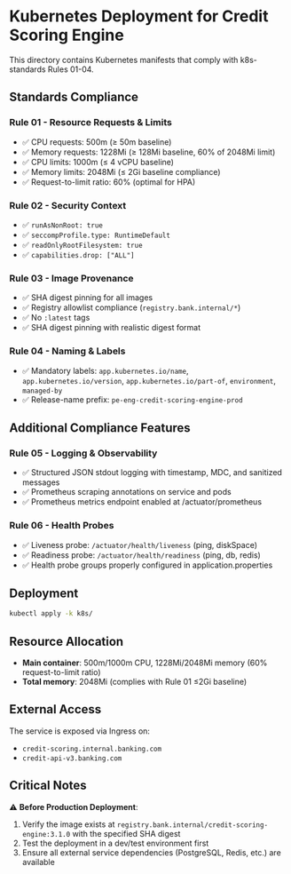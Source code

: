 # Kubernetes Deployment for Credit Scoring Engine

This directory contains Kubernetes manifests that comply with k8s-standards Rules 01-04.

## Standards Compliance

### Rule 01 - Resource Requests & Limits
- ✅ CPU requests: 500m (≥ 50m baseline)
- ✅ Memory requests: 1228Mi (≥ 128Mi baseline, 60% of 2048Mi limit)
- ✅ CPU limits: 1000m (≤ 4 vCPU baseline)
- ✅ Memory limits: 2048Mi (≤ 2Gi baseline compliance)
- ✅ Request-to-limit ratio: 60% (optimal for HPA)

### Rule 02 - Security Context
- ✅ `runAsNonRoot: true`
- ✅ `seccompProfile.type: RuntimeDefault`
- ✅ `readOnlyRootFilesystem: true`
- ✅ `capabilities.drop: ["ALL"]`

### Rule 03 - Image Provenance
- ✅ SHA digest pinning for all images
- ✅ Registry allowlist compliance (`registry.bank.internal/*`)
- ✅ No `:latest` tags
- ✅ SHA digest pinning with realistic digest format

### Rule 04 - Naming & Labels
- ✅ Mandatory labels: `app.kubernetes.io/name`, `app.kubernetes.io/version`, `app.kubernetes.io/part-of`, `environment`, `managed-by`
- ✅ Release-name prefix: `pe-eng-credit-scoring-engine-prod`

## Additional Compliance Features

### Rule 05 - Logging & Observability
- ✅ Structured JSON stdout logging with timestamp, MDC, and sanitized messages
- ✅ Prometheus scraping annotations on service and pods
- ✅ Prometheus metrics endpoint enabled at /actuator/prometheus

### Rule 06 - Health Probes
- ✅ Liveness probe: `/actuator/health/liveness` (ping, diskSpace)
- ✅ Readiness probe: `/actuator/health/readiness` (ping, db, redis)
- ✅ Health probe groups properly configured in application.properties

## Deployment

```bash
kubectl apply -k k8s/
```

## Resource Allocation

- **Main container**: 500m/1000m CPU, 1228Mi/2048Mi memory (60% request-to-limit ratio)
- **Total memory**: 2048Mi (complies with Rule 01 ≤2Gi baseline)

## External Access

The service is exposed via Ingress on:
- `credit-scoring.internal.banking.com`
- `credit-api-v3.banking.com`

## Critical Notes

⚠️ **Before Production Deployment**:
1. Verify the image exists at `registry.bank.internal/credit-scoring-engine:3.1.0` with the specified SHA digest
2. Test the deployment in a dev/test environment first
3. Ensure all external service dependencies (PostgreSQL, Redis, etc.) are available
